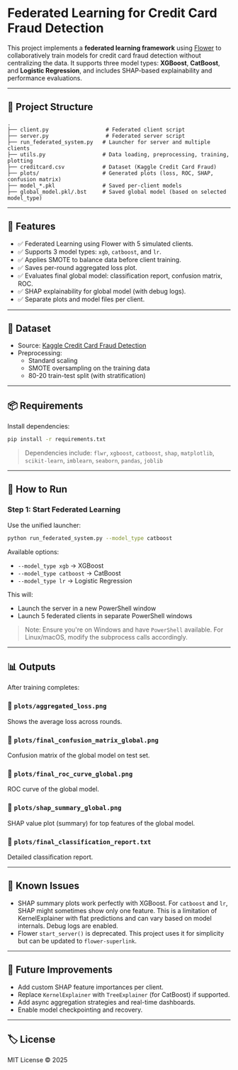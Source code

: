 
# Federated Learning for Credit Card Fraud Detection

This project implements a **federated learning framework** using [Flower](https://flower.dev) to collaboratively train models for credit card fraud detection without centralizing the data. It supports three model types: **XGBoost**, **CatBoost**, and **Logistic Regression**, and includes SHAP-based explainability and performance evaluations.

---

## 📁 Project Structure

```
.
├── client.py                  # Federated client script
├── server.py                  # Federated server script
├── run_federated_system.py   # Launcher for server and multiple clients
├── utils.py                  # Data loading, preprocessing, training, plotting
├── creditcard.csv            # Dataset (Kaggle Credit Card Fraud)
├── plots/                    # Generated plots (loss, ROC, SHAP, confusion matrix)
├── model_*.pkl               # Saved per-client models
├── global_model.pkl/.bst     # Saved global model (based on selected model_type)
```

---

## 🚀 Features

- ✅ Federated Learning using Flower with 5 simulated clients.
- ✅ Supports 3 model types: `xgb`, `catboost`, and `lr`.
- ✅ Applies SMOTE to balance data before client training.
- ✅ Saves per-round aggregated loss plot.
- ✅ Evaluates final global model: classification report, confusion matrix, ROC.
- ✅ SHAP explainability for global model (with debug logs).
- ✅ Separate plots and model files per client.

---

## 🧪 Dataset

- Source: [Kaggle Credit Card Fraud Detection](https://www.kaggle.com/datasets/mlg-ulb/creditcardfraud)
- Preprocessing:
  - Standard scaling
  - SMOTE oversampling on the training data
  - 80-20 train-test split (with stratification)

---

## 📦 Requirements

Install dependencies:

```bash
pip install -r requirements.txt
```

> Dependencies include: `flwr`, `xgboost`, `catboost`, `shap`, `matplotlib`, `scikit-learn`, `imblearn`, `seaborn`, `pandas`, `joblib`

---

## 🔧 How to Run

### Step 1: Start Federated Learning

Use the unified launcher:

```bash
python run_federated_system.py --model_type catboost
```

Available options:
- `--model_type xgb` → XGBoost
- `--model_type catboost` → CatBoost
- `--model_type lr` → Logistic Regression

This will:
- Launch the server in a new PowerShell window
- Launch 5 federated clients in separate PowerShell windows

> Note: Ensure you're on Windows and have `PowerShell` available. For Linux/macOS, modify the subprocess calls accordingly.

---

## 📊 Outputs

After training completes:

### 🔹 `plots/aggregated_loss.png`  
Shows the average loss across rounds.

### 🔹 `plots/final_confusion_matrix_global.png`  
Confusion matrix of the global model on test set.

### 🔹 `plots/final_roc_curve_global.png`  
ROC curve of the global model.

### 🔹 `plots/shap_summary_global.png`  
SHAP value plot (summary) for top features of the global model.

### 🔹 `plots/final_classification_report.txt`  
Detailed classification report.

---

## 📌 Known Issues

- SHAP summary plots work perfectly with XGBoost. For `catboost` and `lr`, SHAP might sometimes show only one feature. This is a limitation of KernelExplainer with flat predictions and can vary based on model internals. Debug logs are enabled.
- Flower `start_server()` is deprecated. This project uses it for simplicity but can be updated to `flower-superlink`.

---

## 🧠 Future Improvements

- Add custom SHAP feature importances per client.
- Replace `KernelExplainer` with `TreeExplainer` (for CatBoost) if supported.
- Add async aggregation strategies and real-time dashboards.
- Enable model checkpointing and recovery.

---

## 🏷 License

MIT License © 2025
